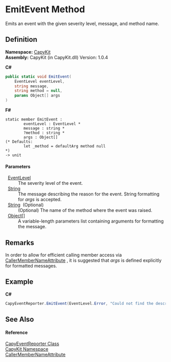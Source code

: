 # EmitEvent Method


Emits an event with the given severity level, message, and method name.



## Definition
**Namespace:** <a href="N_CapyKit.md">CapyKit</a>  
**Assembly:** CapyKit (in CapyKit.dll) Version: 1.0.4

**C#**
``` C#
public static void EmitEvent(
	EventLevel eventLevel,
	string message,
	string method = null,
	params Object[] args
)
```
**F#**
``` F#
static member EmitEvent : 
        eventLevel : EventLevel * 
        message : string * 
        ?method : string * 
        args : Object[] 
(* Defaults:
        let _method = defaultArg method null
*)
-> unit 
```



#### Parameters
<dl><dt>  <a href="T_CapyKit_EventLevel.md">EventLevel</a></dt><dd>The severity level of the event.</dd><dt>  <a href="https://learn.microsoft.com/dotnet/api/system.string" target="_blank" rel="noopener noreferrer">String</a></dt><dd>The message describing the reason for the event. String formatting for <em>args</em> is accepted.</dd><dt>  <a href="https://learn.microsoft.com/dotnet/api/system.string" target="_blank" rel="noopener noreferrer">String</a>  (Optional)</dt><dd>(Optional) The name of the method where the event was raised.</dd><dt>  <a href="https://learn.microsoft.com/dotnet/api/system.object" target="_blank" rel="noopener noreferrer">Object</a>[]</dt><dd>A variable-length parameters list containing arguments for formatting the message.</dd></dl>

## Remarks
In order to allow for efficient calling member access via <a href="https://learn.microsoft.com/dotnet/api/system.runtime.compilerservices.callermembernameattribute" target="_blank" rel="noopener noreferrer">CallerMemberNameAttribute</a> , it is suggested that *args* is defined explicitly for formatted messages.

## Example


**C#**  
``` C#
CapyEventReporter.EmitEvent(EventLevel.Error, "Could not find the description for {0}.", args: new[] { enumeration });
```


## See Also


#### Reference
<a href="T_CapyKit_CapyEventReporter.md">CapyEventReporter Class</a>  
<a href="N_CapyKit.md">CapyKit Namespace</a>  
<a href="https://learn.microsoft.com/dotnet/api/system.runtime.compilerservices.callermembernameattribute" target="_blank" rel="noopener noreferrer">CallerMemberNameAttribute</a>  
